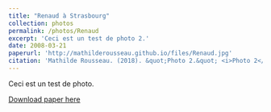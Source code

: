 ```yaml
---
title: "Renaud à Strasbourg"
collection: photos
permalink: /photos/Renaud
excerpt: 'Ceci est un test de photo 2.'
date: 2008-03-21
paperurl: 'http://mathilderousseau.github.io/files/Renaud.jpg'
citation: 'Mathilde Rousseau. (2018). &quot;Photo 2.&quot; <i>Photo 2</i>. 1(1).'
---
```

Ceci est un test de photo.

[Download paper here](http://mathilderousseau.github.io/files/Renaud.jpg)